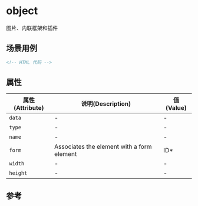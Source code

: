 # object

图片、内联框架和插件

## 场景用例

```html
<!-- HTML 代码 -->
```

## 属性

属性(Attribute) | 说明(Description) | 值(Value)
---|---|---
`data` | - | -
`type` | - | -
`name` | - | -
`form` | Associates the element with a form element | ID*
`width` | - | -
`height` | - | -

## 参考
